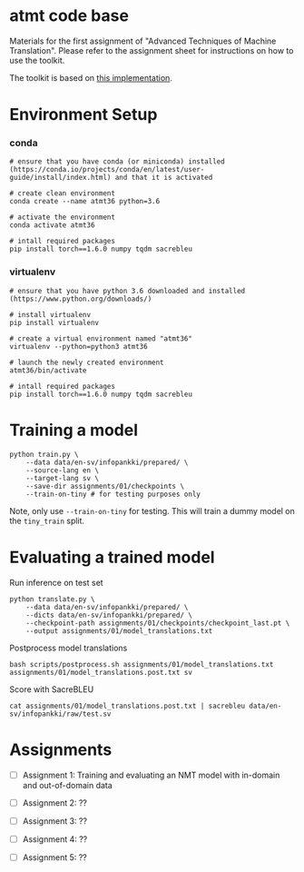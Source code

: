 # atmt code base
Materials for the first assignment of "Advanced Techniques of Machine Translation".
Please refer to the assignment sheet for instructions on how to use the toolkit.

The toolkit is based on [this implementation](https://github.com/demelin/nmt_toolkit).


# Environment Setup

### conda

```
# ensure that you have conda (or miniconda) installed (https://conda.io/projects/conda/en/latest/user-guide/install/index.html) and that it is activated

# create clean environment
conda create --name atmt36 python=3.6

# activate the environment
conda activate atmt36

# intall required packages
pip install torch==1.6.0 numpy tqdm sacrebleu
```

### virtualenv

```
# ensure that you have python 3.6 downloaded and installed (https://www.python.org/downloads/)

# install virtualenv
pip install virtualenv

# create a virtual environment named "atmt36"
virtualenv --python=python3 atmt36

# launch the newly created environment
atmt36/bin/activate

# intall required packages
pip install torch==1.6.0 numpy tqdm sacrebleu
```

<!-- # Data Preprocessing

```
# normalise, tokenize and truecase data
bash scripts/extract_splits.sh ../infopankki_raw data/en-sv/infopankki/raw

# binarize data for model training
bash scripts/run_preprocessing.sh data/en-sv/infopankki/raw/
``` -->

# Training a model

```
python train.py \
    --data data/en-sv/infopankki/prepared/ \
    --source-lang en \
    --target-lang sv \
    --save-dir assignments/01/checkpoints \
    --train-on-tiny # for testing purposes only
```

Note, only use `--train-on-tiny` for testing. This will train a
dummy model on the `tiny_train` split.

# Evaluating a trained model

Run inference on test set
```
python translate.py \
    --data data/en-sv/infopankki/prepared/ \
    --dicts data/en-sv/infopankki/prepared/ \
    --checkpoint-path assignments/01/checkpoints/checkpoint_last.pt \
    --output assignments/01/model_translations.txt
```

Postprocess model translations
```
bash scripts/postprocess.sh assignments/01/model_translations.txt assignments/01/model_translations.post.txt sv
```

Score with SacreBLEU
```
cat assignments/01/model_translations.post.txt | sacrebleu data/en-sv/infopankki/raw/test.sv
```

# Assignments

- [ ] Assignment 1: Training and evaluating an NMT model
  with in-domain and out-of-domain data
- [ ] Assignment 2: ??
- [ ] Assignment 3: ??
- [ ] Assignment 4: ??
- [ ] Assignment 5: ??


